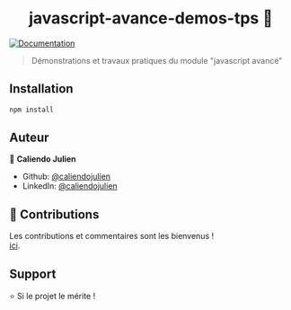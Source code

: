 <h1 align="center">javascript-avance-demos-tps 👋</h1>
<p>
  <a href="https://github.com/ENIecole/javascript-avance" target="_blank">
    <img alt="Documentation" src="https://img.shields.io/badge/documentation-yes-brightgreen.svg" />
  </a>
</p>

> Démonstrations et travaux pratiques du module &#34;javascript avancé&#34;

## Installation

```sh
npm install
```

## Auteur

👤 **Caliendo Julien**

* Github: [@caliendojulien](https://github.com/caliendojulien)
* LinkedIn: [@caliendojulien](https://linkedin.com/in/caliendojulien)

## 🤝 Contributions

Les contributions et commentaires sont les bienvenus !<br /> [ici](https://github.com/ENIecole/javascript-avance-demos-tps/issues). 

## Support

⭐️ Si le projet le mérite !